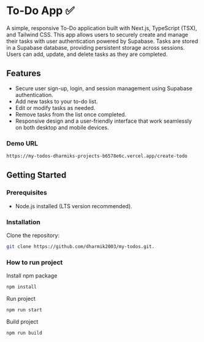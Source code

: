 # To-Do App ✅

A simple, responsive To-Do application built with Next.js, TypeScript (TSX), and Tailwind CSS. This app allows users to securely create and manage their tasks with user authentication powered by Supabase. Tasks are stored in a Supabase database, providing persistent storage across sessions. Users can add, update, and delete tasks as they are completed.

## Features

- Secure user sign-up, login, and session management using Supabase authentication.
- Add new tasks to your to-do list.
- Edit or modify tasks as needed.
- Remove tasks from the list once completed.
- Responsive design and a user-friendly interface that work seamlessly on both desktop and mobile devices.


### Demo URL
```bash
https://my-todos-dharmiks-projects-b6578e6c.vercel.app/create-todo
```


## Getting Started

### Prerequisites

- Node.js installed (LTS version recommended).

### Installation

Clone the repository:

```bash
git clone https://github.com/dharmik2003/my-todos.git.
```

### How to run project

Install npm package

```bash
npm install
```

Run project

```bash
npm run start
```

Build project 

```bash
npm run build
```

